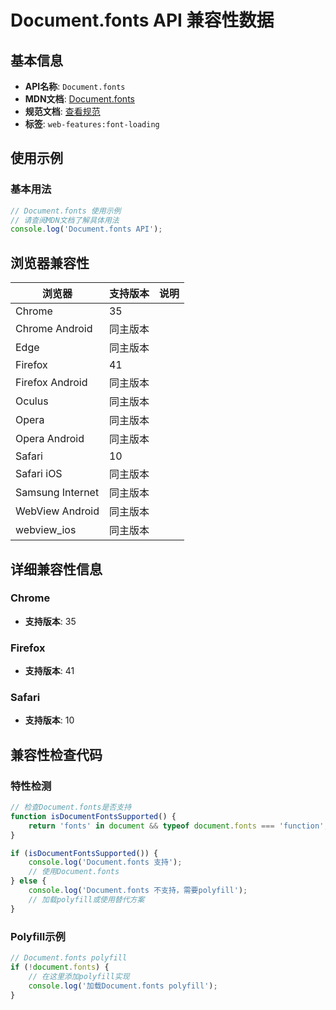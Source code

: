 # Document.fonts API 兼容性数据

## 基本信息

- **API名称**: `Document.fonts`
- **MDN文档**: [Document.fonts](https://developer.mozilla.org/docs/Web/API/Document/fonts)
- **规范文档**: [查看规范](https://drafts.csswg.org/css-font-loading/#FontFaceSet-interface)
- **标签**: `web-features:font-loading`

## 使用示例

### 基本用法

```javascript
// Document.fonts 使用示例
// 请查阅MDN文档了解具体用法
console.log('Document.fonts API');
```

## 浏览器兼容性

| 浏览器 | 支持版本 | 说明 |
|--------|----------|------|
| Chrome | 35 |  |
| Chrome Android | 同主版本 |  |
| Edge | 同主版本 |  |
| Firefox | 41 |  |
| Firefox Android | 同主版本 |  |
| Oculus | 同主版本 |  |
| Opera | 同主版本 |  |
| Opera Android | 同主版本 |  |
| Safari | 10 |  |
| Safari iOS | 同主版本 |  |
| Samsung Internet | 同主版本 |  |
| WebView Android | 同主版本 |  |
| webview_ios | 同主版本 |  |

## 详细兼容性信息

### Chrome

- **支持版本**: 35

### Firefox

- **支持版本**: 41

### Safari

- **支持版本**: 10

## 兼容性检查代码

### 特性检测

```javascript
// 检查Document.fonts是否支持
function isDocumentFontsSupported() {
    return 'fonts' in document && typeof document.fonts === 'function';
}

if (isDocumentFontsSupported()) {
    console.log('Document.fonts 支持');
    // 使用Document.fonts
} else {
    console.log('Document.fonts 不支持，需要polyfill');
    // 加载polyfill或使用替代方案
}
```

### Polyfill示例

```javascript
// Document.fonts polyfill
if (!document.fonts) {
    // 在这里添加polyfill实现
    console.log('加载Document.fonts polyfill');
}
```

